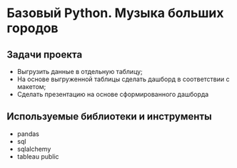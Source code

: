 # Базовый Python. Музыка больших городов

## Задачи проекта
* Выгрузить данные в отдельную таблицу;
* На основе выгруженной таблицы сделать дашборд в соответствии с макетом;
* Сделать презентацию на основе сформированного дашборда

## Используемые библиотеки и инструменты
* pandas
* sql
* sqlalchemy
* tableau public
